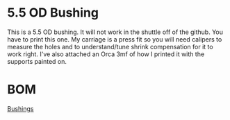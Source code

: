 # 5.5 OD Bushing

This is a 5.5 OD bushing. It will not work in the shuttle off of the github. You have to print this one. My carriage is a press fit so you will need calipers to measure the holes and to understand/tune shrink compensation for it to work right. I've also attached an Orca 3mf of how I printed it with the supports painted on. 

# BOM
[Bushings](https://www.mcmaster.com/6679K31/)
